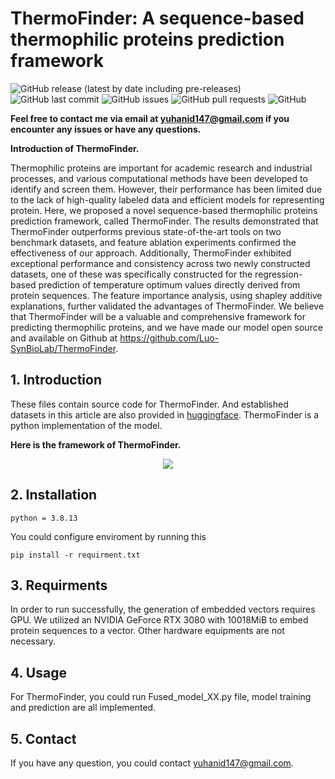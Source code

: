 # ThermoFinder: A sequence-based thermophilic proteins prediction framework

<!-- Add buttons here -->
![GitHub release (latest by date including pre-releases)](https://img.shields.io/github/v/release/navendu-pottekkat/awesome-readme?include_prereleases)
![GitHub last commit](https://img.shields.io/badge/Last%20commit-May-critical)
![GitHub issues](https://img.shields.io/github/issues-raw/navendu-pottekkat/awesome-readme)
![GitHub pull requests](https://img.shields.io/github/issues-pr/navendu-pottekkat/awesome-readme)
![GitHub](https://img.shields.io/badge/license-gpl--3.0-informational)

<!-- Describe your project in brief -->
**Feel free to contact me via email at yuhanid147@gmail.com if you encounter any issues or have any questions.**

**Introduction of ThermoFinder.**

Thermophilic proteins are important for academic research and industrial processes, and various computational methods have been developed to identify and screen them. However, their performance has been limited due to the lack of high-quality labeled data and efficient models for representing protein. Here, we proposed a novel sequence-based thermophilic proteins prediction framework, called ThermoFinder. The results demonstrated that ThermoFinder outperforms previous state-of-the-art tools on two benchmark datasets, and feature ablation experiments confirmed the effectiveness of our approach. Additionally, ThermoFinder exhibited exceptional performance and consistency across two newly constructed datasets, one of these was specifically constructed for the regression-based prediction of temperature optimum values directly derived from protein sequences. The feature importance analysis, using shapley additive explanations, further validated the advantages of ThermoFinder. We believe that ThermoFinder will be a valuable and comprehensive framework for predicting thermophilic proteins, and we have made our model open source and available on Github at https://github.com/Luo-SynBioLab/ThermoFinder.

## 1. Introduction
These files contain source code for ThermoFinder. And established datasets in this article are also provided in [huggingface](https://huggingface.co/datasets/HanselYu/ThermoSeqNet).
ThermoFinder is a python implementation of the model.

**Here is the framework of ThermoFinder.**

<p align="center">
  <img  src="Figures/ThermoFinder.png" >
</p>

## 2. Installation
```
python = 3.8.13
```
You could configure enviroment by running this
```
pip install -r requirment.txt
```

## 3. Requirments
In order to run successfully, the generation of embedded vectors requires GPU. We utilized an NVIDIA GeForce RTX 3080 with 10018MiB to embed protein sequences to a vector.
Other hardware equipments are not necessary.

## 4. Usage
For ThermoFinder, you could run Fused_model_XX.py file,  model training and prediction are all implemented.

## 5. Contact
If you have any question, you could contact yuhanid147@gmail.com.
